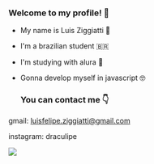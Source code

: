 ### Welcome to my profile! 🦇

- My name is Luis Ziggiatti 🖤

- I'm a brazilian student 🇧🇷
 
- I'm studying with alura 📕
 
- Gonna develop myself in javascript 🤓

  ### You can contact me 👇

 gmail: luisfelipe.ziggiatti@gmail.com
 
 instagram: draculipe

![](https://media1.tenor.com/m/RRM7bKpDh-gAAAAC/marching-on-vlad-dracula-tepes.gif)
